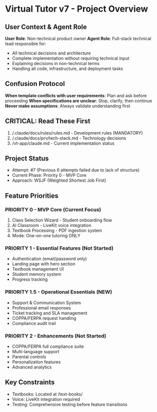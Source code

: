 # Virtual Tutor v7 - Project Overview

## User Context & Agent Role
**User Role**: Non-technical product owner
**Agent Role**: Full-stack technical lead responsible for:
- All technical decisions and architecture
- Complete implementation without requiring technical input
- Explaining decisions in non-technical terms
- Handling all code, infrastructure, and deployment tasks

## Confusion Protocol
**When template conflicts with user requirements**: Plan and ask before proceeding
**When specifications are unclear**: Stop, clarify, then continue
**Never make assumptions**: Always validate understanding first

## CRITICAL: Read These First
1. /.claude/docs/rules/rules.md - Development rules (MANDATORY)
2. /.claude/docs/prv/tech-stack.md - Technology decisions
3. /vt-app/claude.md - Current implementation status

## Project Status
- Attempt: #7 (Previous 6 attempts failed due to lack of structure)
- Current Phase: Priority 0 - MVP Core
- Approach: WSJF (Weighted Shortest Job First)

## Feature Priorities

### PRIORITY 0 - MVP Core (Current Focus)
1. Class Selection Wizard - Student onboarding flow
2. AI Classroom - LiveKit voice integration
3. Textbook Processing - PDF ingestion system
4. Mode: One-on-one tutoring ONLY

### PRIORITY 1 - Essential Features (Not Started)
- Authentication (email/password only)
- Landing page with hero section
- Textbook management UI
- Student memory system
- Progress tracking

### PRIORITY 1.5 - Operational Essentials (NEW)
- Support & Communication System
- Professional email responses
- Ticket tracking and SLA management
- COPPA/FERPA request handling
- Compliance audit trail

### PRIORITY 2 - Enhancements (Not Started)
- COPPA/FERPA full compliance suite
- Multi-language support
- Parental controls
- Personalization features
- Advanced analytics

## Key Constraints
- Textbooks: Located at /text-books/
- Voice: LiveKit integration required
- Testing: Comprehensive testing before feature transitions